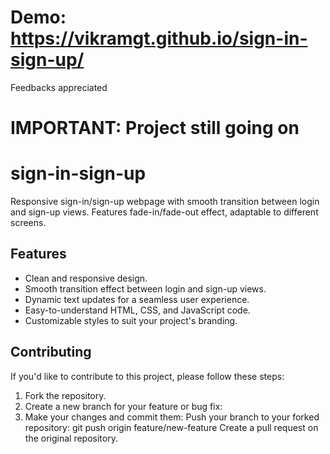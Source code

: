 # Demo: https://vikramgt.github.io/sign-in-sign-up/
Feedbacks appreciated

# IMPORTANT: Project still going on

# sign-in-sign-up
Responsive sign-in/sign-up webpage with smooth transition between login and sign-up views. Features fade-in/fade-out effect, adaptable to different screens.

## Features

- Clean and responsive design.
- Smooth transition effect between login and sign-up views.
- Dynamic text updates for a seamless user experience.
- Easy-to-understand HTML, CSS, and JavaScript code.
- Customizable styles to suit your project's branding.

## Contributing

If you'd like to contribute to this project, please follow these steps:

1. Fork the repository.
2. Create a new branch for your feature or bug fix:
3. Make your changes and commit them:
Push your branch to your forked repository:
  git push origin feature/new-feature
Create a pull request on the original repository.

